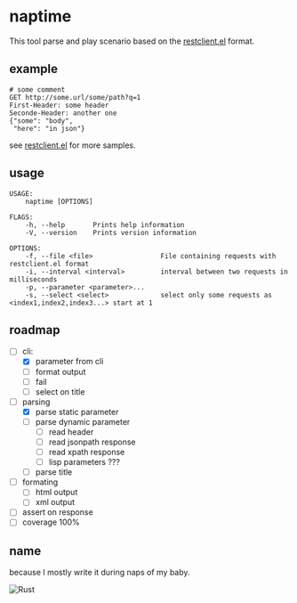 # naptime

This tool parse and play scenario based on the [restclient.el](https://github.com/pashky/restclient.el) format.

## example

 ```
 # some comment
 GET http://some.url/some/path?q=1
 First-Header: some header
 Seconde-Header: another one
 {"some": "body",
  "here": "in json"}
 ```

see  [restclient.el](https://github.com/pashky/restclient.el) for more samples.


## usage

```
USAGE:
    naptime [OPTIONS]

FLAGS:
    -h, --help       Prints help information
    -V, --version    Prints version information

OPTIONS:
    -f, --file <file>                 File containing requests with restclient.el format
    -i, --interval <interval>         interval between two requests in milliseconds
    -p, --parameter <parameter>...
    -s, --select <select>             select only some requests as <index1,index2,index3...> start at 1

```


## roadmap

* [ ] cli:
   * [X] parameter from cli
   * [ ] format output
   * [ ] fail
   * [ ] select on title
* [ ] parsing
  * [X] parse static parameter
  * [ ] parse dynamic parameter
    * [ ] read header
	* [ ] read jsonpath response
	* [ ] read xpath response
	* [ ] lisp parameters ???
  * [ ] parse title
* [ ] formating
  * [ ] html output
  * [ ] xml output
* [ ] assert on response
* [ ] coverage 100%

## name

because I mostly write it during naps of my baby.

![Rust](https://github.com/bdejean/cmd_cache/workflows/Rust/badge.svg)

